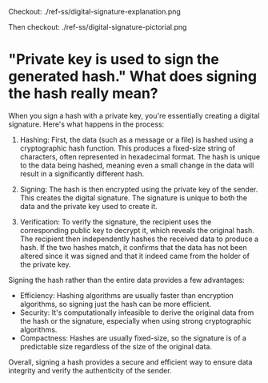 Checkout: ./ref-ss/digital-signature-explanation.png

Then checkout: ./ref-ss/digital-signature-pictorial.png  

# "Private key is used to sign the generated hash." What does signing the hash really mean?
When you sign a hash with a private key, you're essentially creating a digital signature. Here's what happens in the process:

1. Hashing: First, the data (such as a message or a file) is hashed using a cryptographic hash function. This produces a fixed-size string of characters, often represented in hexadecimal format. The hash is unique to the data being hashed, meaning even a small change in the data will result in a significantly different hash.

2. Signing: The hash is then encrypted using the private key of the sender. This creates the digital signature. The signature is unique to both the data and the private key used to create it.

3. Verification: To verify the signature, the recipient uses the corresponding public key to decrypt it, which reveals the original hash. The recipient then independently hashes the received data to produce a hash. If the two hashes match, it confirms that the data has not been altered since it was signed and that it indeed came from the holder of the private key.

Signing the hash rather than the entire data provides a few advantages:

- Efficiency: Hashing algorithms are usually faster than encryption algorithms, so signing just the hash can be more efficient.
- Security: It's computationally infeasible to derive the original data from the hash or the signature, especially when using strong cryptographic algorithms.
- Compactness: Hashes are usually fixed-size, so the signature is of a predictable size regardless of the size of the original data.

Overall, signing a hash provides a secure and efficient way to ensure data integrity and verify the authenticity of the sender.

